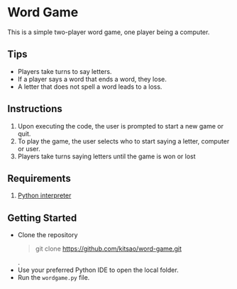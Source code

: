 # Word Game
This is a simple two-player word game, one player being a computer.

Tips
------------
- Players take turns to say letters.
- If a player says a word that ends a word, they lose.
- A letter that does not spell a word leads to a loss.

Instructions
-----------
1. Upon executing the code, the user is prompted to start a new game or quit.
2. To play the game, the user selects who to start saying a letter, computer or user.
3. Players take turns saying letters until the game is won or lost

Requirements
-----------
1. <a href='https://www.python.org/downloads/'>Python interpreter</a>

Getting Started
------------
- Clone the repository <blockquote>git clone https://github.com/kitsao/word-game.git </blockquote>.
- Use your preferred Python IDE to open the local folder.
- Run the `wordgame.py` file.